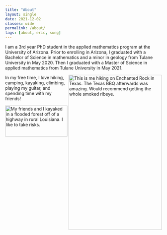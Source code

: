 ```yaml
---
title: "About"
layout: single
date: 2021-12-02
classes: wide
permalink: /about/
tags: [about, eric, sung]
---
```


<!--
Previous front matter backup:
---
title: "About"
layout: single
created_at: 2021-12-02
last_modified_at: 2023-07-06
classes: wide
permalink: /about/
---
-->


I am a 3rd year PhD student in the applied mathematics program at the University of Arizona. Prior to enrolling in Arizona, I graduated with a Bachelor of Science in mathematics and a minor in geology from Tulane University in May 2020. Then I graduated with a Master of Science in applied mathematics from Tulane University in May 2021. 

<img align="right" width="300" height="500" src="/assets/images/texas_hiking_pic.jpg" title="This is me hiking on Enchanted Rock in Texas. The Texas BBQ afterwards was amazing. Would recommend getting the whole smoked ribeye.">

In my free time, I love hiking, camping, kayaking, climbing, playing my guitar, and spending time with my friends!

<img width="200" height="100" src="/assets/images/lake_kayaking_pic.JPG" title="My friends and I kayaked in a flooded forest off of a highway in rural Louisiana. I like to take risks."> 